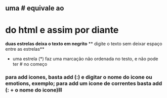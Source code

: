 ## uma # equivale ao <h1>  do html e assim por diante

**duas estrelas deixa o texto em negrito** ** digite o texto sem deixar espaço entre as  estrelas**

* uma estrela (*) faz uma marcação não ordenada no testo, e não pode ter # no começo



### para add icones, basta add (:) e digitar o nome do icone ou emotions, exemplo; para add um icone de correntes basta add (: + o nome do icone):chains:























